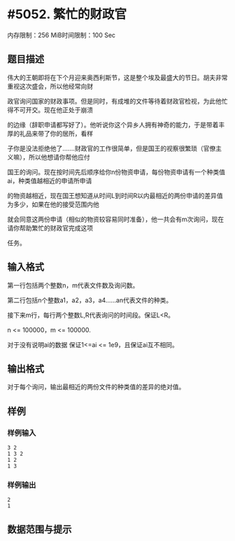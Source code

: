 # #5052. 繁忙的财政官

内存限制：256 MiB时间限制：100 Sec

## 题目描述

伟大的王朝即将在下个月迎来奥西利斯节，这是整个埃及最盛大的节日。胡夫非常重视这次盛会，所以他经常向财

政官询问国家的财政事项。但是同时，有成堆的文件等待着财政官检视，为此他忙得不可开交。现在他正处于崩溃

的边缘（辞职申请都写好了）。他听说你这个异乡人拥有神奇的能力，于是带着丰厚的礼品来带了你的居所，看样

子你是没法拒绝他了&hellip;&hellip;.财政官的工作很简单，但是国王的视察很繁琐（官僚主义嘛），所以他想请你帮他应付

国王的询问。现在按时间先后顺序给你n份物资申请，每份物资申请有一个种类值ai，种类值越相近的申请所申请

的物资越相近，现在国王想知道从时间L到时间R以内最相近的两份申请的差异值为多少，如果在他的接受范围内他

就会同意这两份申请（相似的物资较容易同时准备），他一共会有m次询问，现在请你帮助繁忙的财政官完成这项

任务。

## 输入格式

第一行包括两个整数n，m代表文件数及询问数。

第二行包括n个整数a1，a2，a3，a4&hellip;&hellip;an代表文件的种类。

接下来m行，每行两个整数L,R代表询问的时间段。保证L<R。

n <= 100000，m <= 100000.

对于没有说明ai的数据 保证1<=ai <= 1e9，且保证ai互不相同。

## 输出格式

对于每个询问，输出最相近的两份文件的种类值的差异的绝对值。

## 样例

### 样例输入

    
    3 2
    1 3 2
    1 2
    1 3
    

### 样例输出

    
    2
    1
    

## 数据范围与提示
